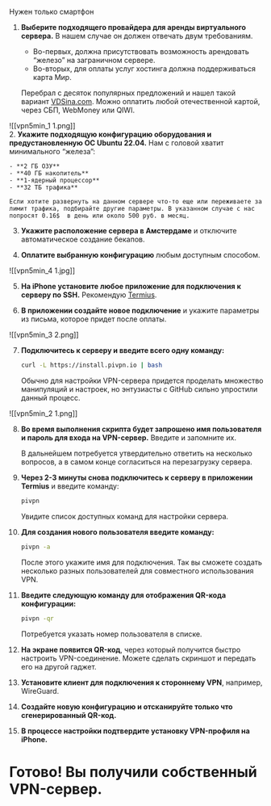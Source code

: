 Нужен только смартфон 
1. **Выберите подходящего провайдера для аренды виртуального сервера.** В нашем случае он должен отвечать двум требованиям.

    - Во-первых, должна присутствовать возможность арендовать “железо” на заграничном сервере.
    - Во-вторых, для оплаты услуг хостинга должна поддерживаться карта Мир.

    Перебрал с десяток популярных предложений и нашел такой вариант [VDSina.com](vdsina.com). Можно оплатить любой отечественной картой, через СБП, WebMoney или QIWI. 

 ![[vpn5min_1 1.png]]   
2. **Укажите подходящую конфигурацию оборудования и предустановленную ОС Ubuntu 22.04.** Нам с головой хватит минимального “железа”:

    - **2 ГБ ОЗУ**
    - **40 ГБ накопитель**
    - **1-ядерный процессор**
    - **32 ТБ трафика**

    Если хотите развернуть на данном сервере что-то еще или переживаете за лимит трафика, подбирайте другие параметры. В указанном случае с нас попросят 0.16$  в день или около 500 руб. в месяц.

3. **Укажите расположение сервера в Амстердаме** и отключите автоматическое создание бекапов.

4. **Оплатите выбранную конфигурацию** любым доступным способом.

![[vpn5min_4 1.jpg]]

5. **На iPhone установите любое приложение для подключения к серверу по SSH.** Рекомендую [Termius](https://apps.apple.com/ru/app/termius-terminal-ssh-client/id549039908).

6. **В приложении создайте новое подключение** и укажите параметры из письма, которое придет после оплаты.

![[vpn5min_3 2.png]]

7. **Подключитесь к серверу и введите всего одну команду:**

    ```bash
    curl -L https://install.pivpn.io | bash
    ```

    Обычно для настройки VPN-сервера придется проделать множество манипуляций и настроек, но энтузиасты с GitHub сильно упростили данный процесс.

![[vpn5min_2 1.png]]

8. **Во время выполнения скрипта будет запрошено имя пользователя и пароль для входа на VPN-сервер.** Введите и запомните их.

    В дальнейшем потребуется утвердительно ответить на несколько вопросов, а в самом конце согласиться на перезагрузку сервера.

9. **Через 2-3 минуты снова подключитесь к серверу в приложении Termius** и введите команду:

    ```bash
    pivpn
    ```

    Увидите список доступных команд для настройки сервера.

10. **Для создания нового пользователя введите команду:**

    ```bash
    pivpn -a
    ```

    После этого укажите имя для подключения. Так вы сможете создать несколько разных пользователей для совместного использования VPN.

11. **Введите следующую команду для отображения QR-кода конфигурации:**

    ```bash
    pivpn -qr
    ```

    Потребуется указать номер пользователя в списке.

12. **На экране появится QR-код**, через который получится быстро настроить VPN-соединение. Можете сделать скриншот и передать его на другой гаджет.

13. **Установите клиент для подключения к стороннему VPN**, например, WireGuard.

14. **Создайте новую конфигурацию и отсканируйте только что сгенерированный QR-код.**

15. **В процессе настройки подтвердите установку VPN-профиля на iPhone.**

# **Готово!** Вы получили собственный VPN-сервер.
